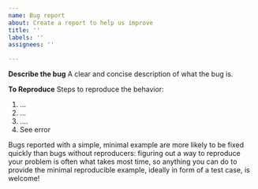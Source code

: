 ```yaml
---
name: Bug report
about: Create a report to help us improve
title: ''
labels: ''
assignees: ''

---
```


**Describe the bug**
A clear and concise description of what the bug is.

**To Reproduce**
Steps to reproduce the behavior:
1. ...
2. ...
3. ....
4. See error

Bugs reported with a simple, minimal example are more likely to be fixed quickly than bugs without reproducers: figuring out a way to reproduce your problem is often what takes most time, so anything you can do to provide the minimal reproducible example, ideally in form of a test case, is welcome!
